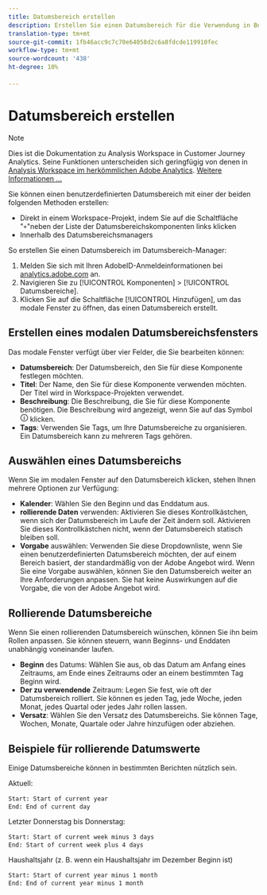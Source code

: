 ```yaml
---
title: Datumsbereich erstellen
description: Erstellen Sie einen Datumsbereich für die Verwendung in Berichte.
translation-type: tm+mt
source-git-commit: 1fb46acc9c7c70e64058d2c6a8fdcde119910fec
workflow-type: tm+mt
source-wordcount: '438'
ht-degree: 10%

---
```



# Datumsbereich erstellen

>[!NOTE]
>
>Dies ist die Dokumentation zu Analysis Workspace in Customer Journey Analytics. Seine Funktionen unterscheiden sich geringfügig von denen in [Analysis Workspace im herkömmlichen Adobe Analytics](https://docs.adobe.com/content/help/de-DE/analytics/analyze/analysis-workspace/home.html). [Weitere Informationen ...](/help/getting-started/cja-aa.md)

Sie können einen benutzerdefinierten Datumsbereich mit einer der beiden folgenden Methoden erstellen:

* Direkt in einem Workspace-Projekt, indem Sie auf die Schaltfläche &quot;`+`&quot;neben der Liste der Datumsbereichskomponenten links klicken
* Innerhalb des Datumsbereichsmanagers

So erstellen Sie einen Datumsbereich im Datumsbereich-Manager:

1. Melden Sie sich mit Ihren AdobeID-Anmeldeinformationen bei [analytics.adobe.com](https://analytics.adobe.com) an.
1. Navigieren Sie zu [!UICONTROL Komponenten] > [!UICONTROL Datumsbereiche].
1. Klicken Sie auf die Schaltfläche [!UICONTROL Hinzufügen], um das modale Fenster zu öffnen, das einen Datumsbereich erstellt.

## Erstellen eines modalen Datumsbereichsfensters

Das modale Fenster verfügt über vier Felder, die Sie bearbeiten können:

* **Datumsbereich**: Der Datumsbereich, den Sie für diese Komponente festlegen möchten.
* **Titel**: Der Name, den Sie für diese Komponente verwenden möchten. Der Titel wird in Workspace-Projekten verwendet.
* **Beschreibung**: Die Beschreibung, die Sie für diese Komponente benötigen. Die Beschreibung wird angezeigt, wenn Sie auf das Symbol ![i](../assets/i.png) klicken.
* **Tags**: Verwenden Sie Tags, um Ihre Datumsbereiche zu organisieren. Ein Datumsbereich kann zu mehreren Tags gehören.

## Auswählen eines Datumsbereichs

Wenn Sie im modalen Fenster auf den Datumsbereich klicken, stehen Ihnen mehrere Optionen zur Verfügung:

* **Kalender**: Wählen Sie den Beginn und das Enddatum aus.
* **rollierende Daten** verwenden: Aktivieren Sie dieses Kontrollkästchen, wenn sich der Datumsbereich im Laufe der Zeit ändern soll. Aktivieren Sie dieses Kontrollkästchen nicht, wenn der Datumsbereich statisch bleiben soll.
* **Vorgabe** auswählen: Verwenden Sie diese Dropdownliste, wenn Sie einen benutzerdefinierten Datumsbereich möchten, der auf einem Bereich basiert, der standardmäßig von der Adobe Angebot wird. Wenn Sie eine Vorgabe auswählen, können Sie den Datumsbereich weiter an Ihre Anforderungen anpassen. Sie hat keine Auswirkungen auf die Vorgabe, die von der Adobe Angebot wird.

## Rollierende Datumsbereiche

Wenn Sie einen rollierenden Datumsbereich wünschen, können Sie ihn beim Rollen anpassen. Sie können steuern, wann Beginns- und Enddaten unabhängig voneinander laufen.

* **Beginn** des Datums: Wählen Sie aus, ob das Datum am Anfang eines Zeitraums, am Ende eines Zeitraums oder an einem bestimmten Tag Beginn wird.
* **Der zu verwendende** Zeitraum: Legen Sie fest, wie oft der Datumsbereich rolliert. Sie können es jeden Tag, jede Woche, jeden Monat, jedes Quartal oder jedes Jahr rollen lassen.
* **Versatz**: Wählen Sie den Versatz des Datumsbereichs. Sie können Tage, Wochen, Monate, Quartale oder Jahre hinzufügen oder abziehen.

## Beispiele für rollierende Datumswerte

Einige Datumsbereiche können in bestimmten Berichten nützlich sein.

Aktuell:

```text
Start: Start of current year
End: End of current day
```

Letzter Donnerstag bis Donnerstag:

```text
Start: Start of current week minus 3 days
End: Start of current week plus 4 days
```

Haushaltsjahr (z. B. wenn ein Haushaltsjahr im Dezember Beginn ist)

```text
Start: Start of current year minus 1 month
End: End of current year minus 1 month
```
